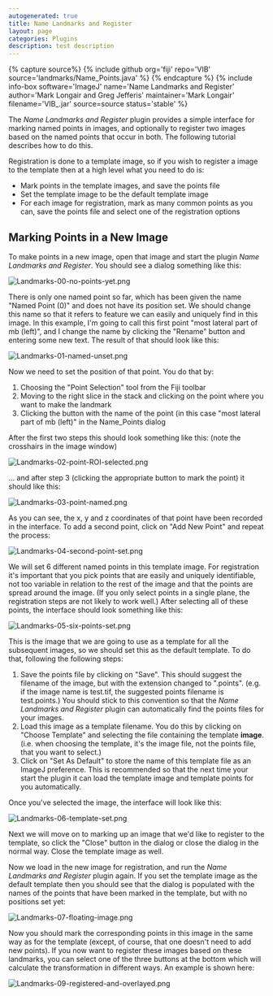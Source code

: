 ```yaml
---
autogenerated: true
title: Name Landmarks and Register
layout: page
categories: Plugins
description: test description
---
```



{% capture source%}
{% include github org='fiji' repo='VIB' source='landmarks/Name\_Points.java' %}
{% endcapture %}
{% include info-box software='ImageJ' name='Name Landmarks and Register' author='Mark Longair and Greg Jefferis' maintainer='Mark Longair' filename='VIB\_.jar' source=source status='stable' %}

The *Name Landmarks and Register* plugin provides a simple interface for marking named points in images, and optionally to register two images based on the named points that occur in both. The following tutorial describes how to do this.

Registration is done to a template image, so if you wish to register a image to the template then at a high level what you need to do is:

-   Mark points in the template images, and save the points file
-   Set the template image to be the default template image
-   For each image for registration, mark as many common points as you can, save the points file and select one of the registration options

Marking Points in a New Image
-----------------------------

To make points in a new image, open that image and start the plugin *Name Landmarks and Register*. You should see a dialog something like this:

![](/media/Landmarks-00-no-points-yet.png "Landmarks-00-no-points-yet.png")

There is only one named point so far, which has been given the name "Named Point (0)" and does not have its position set. We should change this name so that it refers to feature we can easily and uniquely find in this image. In this example, I'm going to call this first point "most lateral part of mb (left)", and I change the name by clicking the "Rename" button and entering some new text. The result of that should look like this:

![](/media/Landmarks-01-named-unset.png "Landmarks-01-named-unset.png")

Now we need to set the position of that point. You do that by:

1.  Choosing the "Point Selection" tool from the Fiji toolbar
2.  Moving to the right slice in the stack and clicking on the point where you want to make the landmark
3.  Clicking the button with the name of the point (in this case "most lateral part of mb (left)" in the Name\_Points dialog

After the first two steps this should look something like this: (note the crosshairs in the image window)

![](/media/Landmarks-02-point-ROI-selected.png "Landmarks-02-point-ROI-selected.png")

... and after step 3 (clicking the appropriate button to mark the point) it should like this:

![](/media/Landmarks-03-point-named.png "Landmarks-03-point-named.png")

As you can see, the x, y and z coordinates of that point have been recorded in the interface. To add a second point, click on "Add New Point" and repeat the process:

![](/media/Landmarks-04-second-point-set.png "Landmarks-04-second-point-set.png")

We will set 6 different named points in this template image. For registration it's important that you pick points that are easily and uniquely identifiable, not too variable in relation to the rest of the image and that the points are spread around the image. (If you only select points in a single plane, the registration steps are not likely to work well.) After selecting all of these points, the interface should look something like this:

![](/media/Landmarks-05-six-points-set.png "Landmarks-05-six-points-set.png")

This is the image that we are going to use as a template for all the subsequent images, so we should set this as the default template. To do that, following the following steps:

1.  Save the points file by clicking on "Save". This should suggest the filename of the image, but with the extension changed to ".points". (e.g. if the image name is test.tif, the suggested points filename is test.points.) You should stick to this convention so that the *Name Landmarks and Register* plugin can automatically find the points files for your images.
2.  Load this image as a template filename. You do this by clicking on "Choose Template" and selecting the file containing the template **image**. (i.e. when choosing the template, it's the image file, not the points file, that you want to select.)
3.  Click on "Set As Default" to store the name of this template file as an ImageJ preference. This is recommended so that the next time your start the plugin it can load the template image and template points for you automatically.

Once you've selected the image, the interface will look like this:

![](/media/Landmarks-06-template-set.png "Landmarks-06-template-set.png")

Next we will move on to marking up an image that we'd like to register to the template, so click the "Close" button in the dialog or close the dialog in the normal way. Close the template image as well.

Now we load in the new image for registration, and run the *Name Landmarks and Register* plugin again. If you set the template image as the default template then you should see that the dialog is populated with the names of the points that have been marked in the template, but with no positions set yet:

![](/media/Landmarks-07-floating-image.png "Landmarks-07-floating-image.png")

Now you should mark the corresponding points in this image in the same way as for the template (except, of course, that one doesn't need to add new points). If you now want to register these images based on these landmarks, you can select one of the three buttons at the bottom which will calculate the transformation in different ways. An example is shown here:

![](/media/Landmarks-09-registered-and-overlayed.png "Landmarks-09-registered-and-overlayed.png")



